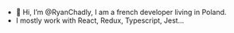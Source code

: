 - 👋 Hi, I’m @RyanChadly, I am a french developer living in Poland.
- I mostly work with React, Redux, Typescript, Jest...
